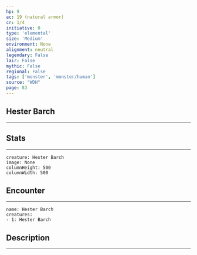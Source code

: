 ```yaml
---
hp: 9
ac: 19 (natural armor)
cr: 1/4
initiative: 0
type: 'elemental'    
size: 'Medium'
environment: None
alignment: neutral
legendary: False
lair: False
mythic: False
regional: False
tags: ['monster', 'monster/human']
source: "WDH"
page: 83
---
```


## Hester Barch
---



## Stats
---

```statblock
creature: Hester Barch
image: None
columnHeight: 500
columnWidth: 500
```

## Encounter
---

```encounter-table
name: Hester Barch
creatures:
- 1: Hester Barch
```

## Description
---





